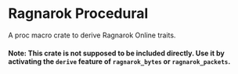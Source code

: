 # Ragnarok Procedural

A proc macro crate to derive Ragnarok Online traits.

#### Note: This crate is not supposed to be included directly. Use it by activating the `derive` feature of `ragnarok_bytes` or `ragnarok_packets`.
